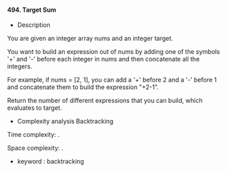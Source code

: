 #### 494. Target Sum

* Description

You are given an integer array nums and an integer target.

You want to build an expression out of nums by adding one of the symbols '+' and '-' before each integer in nums and
then concatenate all the integers.

For example, if nums = [2, 1], you can add a '+' before 2 and a '-' before 1 and concatenate them to build the
expression "+2-1".

Return the number of different expressions that you can build, which evaluates to target.

* Complexity analysis Backtracking

Time complexity: .

Space complexity: .

* keyword : backtracking